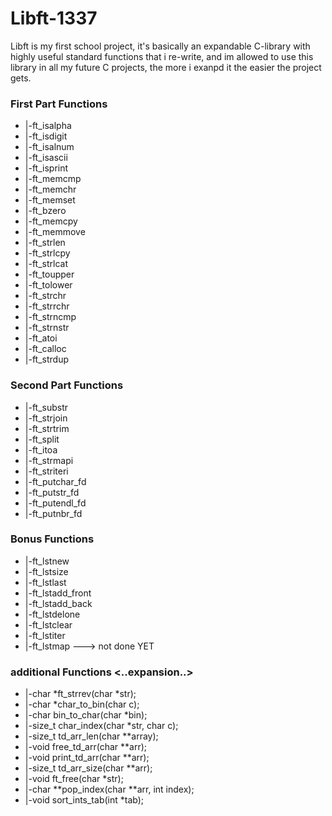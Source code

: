 # Libft-1337
Libft is my first school project, it's basically an expandable C-library with highly useful standard functions that i re-write, and im allowed to use this library in all my future C projects, the more i exanpd it the easier the project gets.

### First Part Functions
- |-ft_isalpha
- |-ft_isdigit
- |-ft_isalnum
- |-ft_isascii
- |-ft_isprint
- |-ft_memcmp
- |-ft_memchr
- |-ft_memset
- |-ft_bzero
- |-ft_memcpy
- |-ft_memmove
- |-ft_strlen
- |-ft_strlcpy
- |-ft_strlcat
- |-ft_toupper
- |-ft_tolower
- |-ft_strchr
- |-ft_strrchr
- |-ft_strncmp
- |-ft_strnstr
- |-ft_atoi
- |-ft_calloc
- |-ft_strdup
### Second Part Functions
- |-ft_substr
- |-ft_strjoin
- |-ft_strtrim
- |-ft_split
- |-ft_itoa
- |-ft_strmapi
- |-ft_striteri
- |-ft_putchar_fd
- |-ft_putstr_fd
- |-ft_putendl_fd
- |-ft_putnbr_fd
### Bonus Functions
- |-ft_lstnew
- |-ft_lstsize
- |-ft_lstlast
- |-ft_lstadd_front
- |-ft_lstadd_back
- |-ft_lstdelone
- |-ft_lstclear
- |-ft_lstiter
- |-ft_lstmap ---> not done YET
### additional Functions <..expansion..>
- |-char        *ft_strrev(char *str);
- |-char        *char_to_bin(char c);
- |-char        bin_to_char(char *bin);
- |-size_t      char_index(char *str, char c);
- |-size_t      td_arr_len(char **array);
- |-void    	free_td_arr(char **arr);
- |-void    	print_td_arr(char **arr);
- |-size_t  	td_arr_size(char **arr);
- |-void   		ft_free(char *str);
- |-char        **pop_index(char **arr, int index);
- |-void		sort_ints_tab(int *tab);